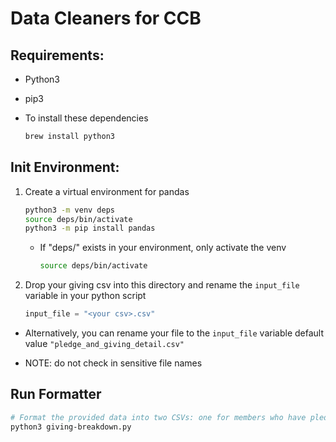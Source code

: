 # Data Cleaners for CCB

## Requirements:

- Python3
- pip3

- To install these dependencies

  ```bash
  brew install python3
  ```

## Init Environment:

1. Create a virtual environment for pandas

   ```bash
   python3 -m venv deps
   source deps/bin/activate
   python3 -m pip install pandas
   ```

   - If "deps/" exists in your environment, only activate the venv

     ```bash
     source deps/bin/activate
     ```

2. Drop your giving csv into this directory and rename the `input_file` variable in your python script

   ```python
   input_file = "<your csv>.csv"
   ```

- Alternatively, you can rename your file to the `input_file` variable default value `"pledge_and_giving_detail.csv"`

- NOTE: do not check in sensitive file names

## Run Formatter

```bash
# Format the provided data into two CSVs: one for members who have pledged and one for members who have not pledged but have given.
python3 giving-breakdown.py
```
